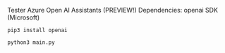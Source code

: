 Tester Azure Open AI Assistants (PREVIEW!)
Dependencies: openai SDK (Microsoft)

```
pip3 install openai
```

```
python3 main.py
```

